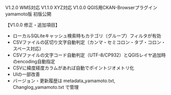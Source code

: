 
V1.2.0 WMS対応
V1.1.0 XYZ対応
V1.0.0 QGIS用CKAN-Browserプラグイン yamamoto版 初版公開

【V1.0.0 修正・追加項目】
- ローカルSQLiteキャッシュ検索時もカテゴリ（グループ）フィルタが有効
- CSVファイルの区切り文字自動判定（カンマ・セミコロン・タブ・コロン・スペース対応）
- CSVファイルの文字コード自動判定（UTF-8/CP932）とQGISレイヤ追加時のencoding自動指定
- CSVに緯度経度カラムがあれば自動でポイントジオメトリ化
- UIの一部改善
- バージョン・更新履歴は metadata_yamamoto.txt, Changlog_yamamoto.txt で管理

